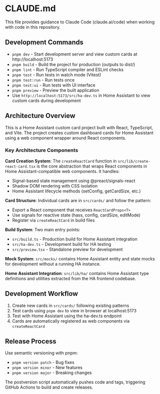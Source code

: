 # CLAUDE.md

This file provides guidance to Claude Code (claude.ai/code) when working with code in this repository.

## Development Commands

- `pnpm dev` - Start development server and view custom cards at http://localhost:5173
- `pnpm build` - Build the project for production (outputs to dist/)
- `pnpm lint` - Run TypeScript compiler and ESLint checks
- `pnpm test` - Run tests in watch mode (Vitest)
- `pnpm test:run` - Run tests once
- `pnpm test:ui` - Run tests with UI interface
- `pnpm preview` - Preview the built application
- Use `http://localhost:5173/src/ha-dev.ts` in Home Assistant to view custom cards during development

## Architecture Overview

This is a Home Assistant custom card project built with React, TypeScript, and Vite. The project creates custom dashboard cards for Home Assistant using a web component wrapper around React components.

### Key Architecture Components

**Card Creation System**: The `createReactCard` function in `src/lib/create-react-card.tsx` is the core abstraction that wraps React components in Home Assistant-compatible web components. It handles:
- Signal-based state management using @preact/signals-react
- Shadow DOM rendering with CSS isolation
- Home Assistant lifecycle methods (setConfig, getCardSize, etc.)

**Card Structure**: Individual cards are in `src/cards/` and follow the pattern:
- Export a React component that receives `ReactCardProps<T>`
- Use signals for reactive state (hass, config, cardSize, editMode)
- Register via `createReactCard` in build files

**Build System**: Two main entry points:
- `src/build.ts` - Production build for Home Assistant integration
- `src/ha-dev.ts` - Development build for HA testing
- `src/preview.tsx` - Standalone preview for development

**Mock System**: `src/mocks/` contains Home Assistant entity and state mocks for development without a running HA instance.

**Home Assistant Integration**: `src/lib/ha/` contains Home Assistant type definitions and utilities extracted from the HA frontend codebase.

## Development Workflow

1. Create new cards in `src/cards/` following existing patterns
2. Test cards using `pnpm dev` to view in browser at localhost:5173
3. Test with Home Assistant using the ha-dev.ts endpoint
4. Cards are automatically registered as web components via `createReactCard`

## Release Process

Use semantic versioning with pnpm:
- `pnpm version patch` - Bug fixes
- `pnpm version minor` - New features  
- `pnpm version major` - Breaking changes

The postversion script automatically pushes code and tags, triggering GitHub Actions to build and create releases.